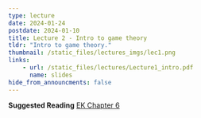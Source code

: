 ```yaml
---
type: lecture
date: 2024-01-24
postdate: 2024-01-10
title: Lecture 2 - Intro to game theory
tldr: "Intro to game theory."
thumbnail: /static_files/lectures_imgs/lec1.png
links:
    - url: /static_files/lectures/Lecture1_intro.pdf
      name: slides
hide_from_announcments: false
---
```


**Suggested Reading**
[EK Chapter 6](https://www.cs.cornell.edu/home/kleinber/networks-book/networks-book-ch06.pdf)